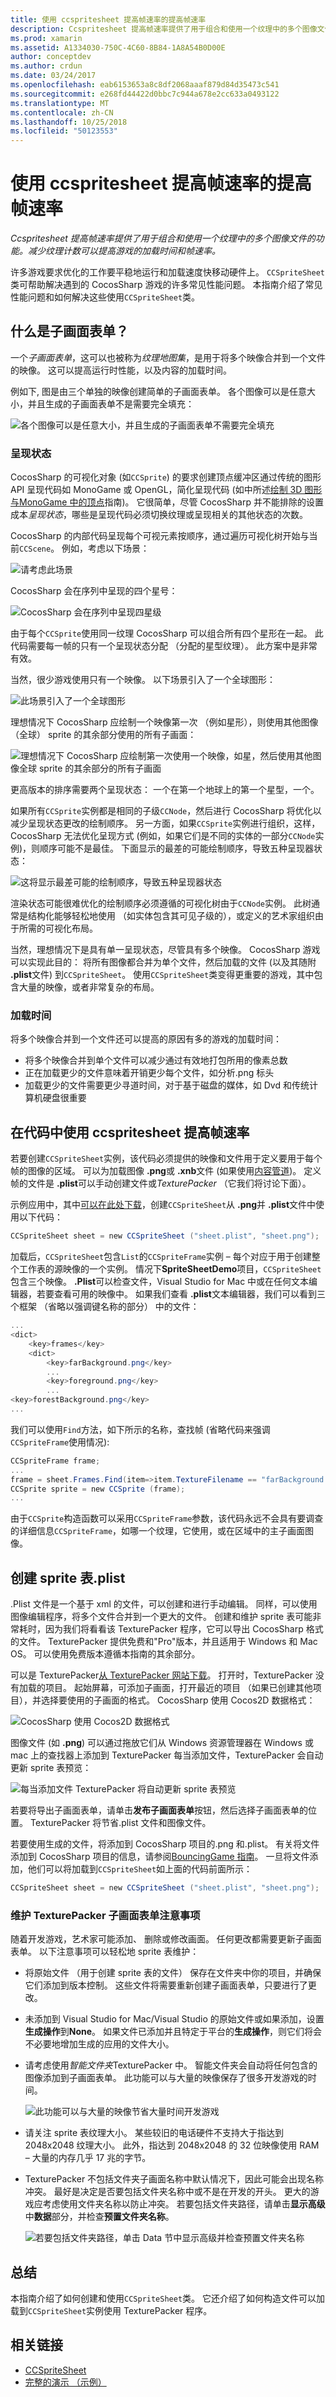 ```yaml
---
title: 使用 ccspritesheet 提高帧速率的提高帧速率
description: Ccspritesheet 提高帧速率提供了用于组合和使用一个纹理中的多个图像文件的功能。 减少纹理计数可以提高游戏的加载时间和帧速率。
ms.prod: xamarin
ms.assetid: A1334030-750C-4C60-8B84-1A8A54B0D00E
author: conceptdev
ms.author: crdun
ms.date: 03/24/2017
ms.openlocfilehash: eab6153653a8c8df2068aaaf879d84d35473c541
ms.sourcegitcommit: e268fd44422d0bbc7c944a678e2cc633a0493122
ms.translationtype: MT
ms.contentlocale: zh-CN
ms.lasthandoff: 10/25/2018
ms.locfileid: "50123553"
---
```

# <a name="improving-frame-rate-with-ccspritesheet"></a>使用 ccspritesheet 提高帧速率的提高帧速率

_Ccspritesheet 提高帧速率提供了用于组合和使用一个纹理中的多个图像文件的功能。减少纹理计数可以提高游戏的加载时间和帧速率。_

许多游戏要求优化的工作要平稳地运行和加载速度快移动硬件上。 `CCSpriteSheet`类可帮助解决遇到的 CocosSharp 游戏的许多常见性能问题。 本指南介绍了常见性能问题和如何解决这些使用`CCSpriteSheet`类。


## <a name="what-is-a-sprite-sheet"></a>什么是子画面表单？

一个*子画面表单*，这可以也被称为*纹理地图集*，是用于将多个映像合并到一个文件的映像。 这可以提高运行时性能，以及内容的加载时间。

例如下, 图是由三个单独的映像创建简单的子画面表单。 各个图像可以是任意大小，并且生成的子画面表单不是需要完全填充：

![](ccspritesheet-images/image1.png "各个图像可以是任意大小，并且生成的子画面表单不需要完全填充")


### <a name="render-states"></a>呈现状态

CocosSharp 的可视化对象 (如`CCSprite`) 的要求创建顶点缓冲区通过传统的图形 API 呈现代码如 MonoGame 或 OpenGL，简化呈现代码 (如中所述[绘制 3D 图形与MonoGame 中的顶点](~/graphics-games/monogame/3d/part2.md)指南)。 它很简单，尽管 CocosSharp 并不能排除的设置成本*呈现状态*，哪些是呈现代码必须切换纹理或呈现相关的其他状态的次数。

CocosSharp 的内部代码呈现每个可视元素按顺序，通过遍历可视化树开始与当前`CCScene`。 例如，考虑以下场景：

![](ccspritesheet-images/image2.png "请考虑此场景")

CocosSharp 会在序列中呈现的四个星号：

![](ccspritesheet-images/image3.png "CocosSharp 会在序列中呈现四星级")

由于每个`CCSprite`使用同一纹理 CocosSharp 可以组合所有四个星形在一起。 此代码需要每一帧的只有一个呈现状态分配 （分配的星型纹理）。 此方案中是非常有效。

当然，很少游戏使用只有一个映像。 以下场景引入了一个全球图形：

![](ccspritesheet-images/image4.png "此场景引入了一个全球图形")

理想情况下 CocosSharp 应绘制一个映像第一次 （例如星形），则使用其他图像 （全球） sprite 的其余部分使用的所有子画面：

![](ccspritesheet-images/image5.png "理想情况下 CocosSharp 应绘制第一次使用一个映像，如星，然后使用其他图像全球 sprite 的其余部分的所有子画面")

更高版本的排序需要两个呈现状态： 一个在第一个地球上的第一个星型，一个。

如果所有`CCSprite`实例都是相同的子级`CCNode`，然后进行 CocosSharp 将优化以减少呈现状态更改的绘制顺序。 另一方面，如果`CCSprite`实例进行组织，这样，CocosSharp 无法优化呈现方式 (例如，如果它们是不同的实体的一部分`CCNode`实例)，则顺序可能不是最佳。 下面显示的最差的可能绘制顺序，导致五种呈现器状态：

![](ccspritesheet-images/image6.png "这将显示最差可能的绘制顺序，导致五种呈现器状态")

渲染状态可能很难优化的绘制顺序必须遵循的可视化树由于`CCNode`实例。 此树通常是结构化能够轻松地使用 （如实体包含其可见子级的），或定义的艺术家组织由于所需的可视化布局。

当然，理想情况下是具有单一呈现状态，尽管具有多个映像。 CocosSharp 游戏可以实现此目的： 将所有图像都合并为单个文件，然后加载的文件 (以及其随附 **.plist**文件) 到`CCSpriteSheet`。 使用`CCSpriteSheet`类变得更重要的游戏，其中包含大量的映像，或者非常复杂的布局。 

### <a name="load-times"></a>加载时间

将多个映像合并到一个文件还可以提高的原因有多的游戏的加载时间：

 - 将多个映像合并到单个文件可以减少通过有效地打包所用的像素总数
 - 正在加载更少的文件意味着开销更少每个文件，如分析.png 标头
 - 加载更少的文件需要更少寻道时间，对于基于磁盘的媒体，如 Dvd 和传统计算机硬盘很重要

## <a name="using-ccspritesheet-in-code"></a>在代码中使用 ccspritesheet 提高帧速率

若要创建`CCSpriteSheet`实例，该代码必须提供的映像和文件用于定义要用于每个帧的图像的区域。 可以为加载图像 **.png**或 **.xnb**文件 (如果使用[内容管道](~/graphics-games/cocossharp/content-pipeline/index.md))。 定义帧的文件是 **.plist**可以手动创建文件或*TexturePacker* （它我们将讨论下面）。

示例应用中，其中[可以在此处下载](https://developer.xamarin.com/samples/mobile/SpriteSheetDemo/)，创建`CCSpriteSheet`从 **.png**并 **.plist**文件中使用以下代码：

```csharp
CCSpriteSheet sheet = new CCSpriteSheet ("sheet.plist", "sheet.png"); 
```

加载后，`CCSpriteSheet`包含`List`的`CCSpriteFrame`实例 – 每个对应于用于创建整个工作表的源映像的一个实例。 情况下**SpriteSheetDemo**项目，`CCSpriteSheet`包含三个映像。 **.Plist**可以检查文件，Visual Studio for Mac 中或在任何文本编辑器，若要查看可用的映像中。 如果我们查看 **.plist**文本编辑器，我们可以看到三个框架 （省略以强调键名称的部分） 中的文件：


```csharp
...
<dict>
    <key>frames</key>
    <dict>
        <key>farBackground.png</key>
        ...
        <key>foreground.png</key>
        ...
<key>forestBackground.png</key>
...
```

我们可以使用`Find`方法，如下所示的名称，查找帧 (省略代码来强调`CCSpriteFrame`使用情况):


```csharp
CCSpriteFrame frame;
...
frame = sheet.Frames.Find(item=>item.TextureFilename == "farBackground.png"); 
CCSprite sprite = new CCSprite (frame); 
...
```

由于`CCSprite`构造函数可以采用`CCSpriteFrame`参数，该代码永远不会具有要调查的详细信息`CCSpriteFrame`，如哪一个纹理，它使用，或在区域中的主子画面图像。


## <a name="creating-a-sprite-sheet-plist"></a>创建 sprite 表.plist

.Plist 文件是一个基于 xml 的文件，可以创建和进行手动编辑。 同样，可以使用图像编辑程序，将多个文件合并到一个更大的文件。 创建和维护 sprite 表可能非常耗时，因为我们将看看该 TexturePacker 程序，它可以导出 CocosSharp 格式的文件。 TexturePacker 提供免费和"Pro"版本，并且适用于 Windows 和 Mac OS。 可以使用免费版本遵循本指南的其余部分。 

可以是 TexturePacker[从 TexturePacker 网站下载](https://www.codeandweb.com/texturepacker)。 打开时，TexturePacker 没有加载的项目。 起始屏幕，可添加子画面，打开最近的项目 （如果已创建其他项目），并选择要使用的子画面的格式。 CocosSharp 使用 Cocos2D 数据格式：

![](ccspritesheet-images/image7.png "CocosSharp 使用 Cocos2D 数据格式")

图像文件 (如 **.png**) 可以通过拖放它们从 Windows 资源管理器在 Windows 或 mac 上的查找器上添加到 TexturePacker 每当添加文件，TexturePacker 会自动更新 sprite 表预览：

![](ccspritesheet-images/image8.png "每当添加文件 TexturePacker 将自动更新 sprite 表预览")

若要将导出子画面表单，请单击**发布子画面表单**按钮，然后选择子画面表单的位置。 TexturePacker 将节省.plist 文件和图像文件。

若要使用生成的文件，将添加到 CocosSharp 项目的.png 和.plist。 有关将文件添加到 CocosSharp 项目的信息，请参阅[BouncingGame 指南](~/graphics-games/cocossharp/bouncing-game.md)。 一旦将文件添加，他们可以将加载到`CCSpriteSheet`如上面的代码前面所示：

```csharp
CCSpriteSheet sheet = new CCSpriteSheet ("sheet.plist", "sheet.png"); 
```

### <a name="considerations-for-maintaining-a-texturepacker-sprite-sheet"></a>维护 TexturePacker 子画面表单注意事项

随着开发游戏，艺术家可能添加、 删除或修改画面。 任何更改都需要更新子画面表单。 以下注意事项可以轻松地 sprite 表维护：

 - 将原始文件 （用于创建 sprite 表的文件） 保存在文件夹中你的项目，并确保它们添加到版本控制。 这些文件将需要重新创建子画面表单，只要进行了更改。
 - 未添加到 Visual Studio for Mac/Visual Studio 的原始文件或如果添加，设置**生成操作**到**None**。 如果文件已添加并且特定于平台的**生成操作**，则它们将会不必要地增加生成的应用的文件大小。
 - 请考虑使用*智能文件夹*TexturePacker 中。 智能文件夹会自动将任何包含的图像添加到子画面表单。 此功能可以与大量的映像保存了很多开发游戏的时间。 

    ![](ccspritesheet-images/image9.png "此功能可以与大量的映像节省大量时间开发游戏")
 - 请关注 sprite 表纹理大小。 某些较旧的电话硬件不支持大于指达到 2048x2048 纹理大小。 此外，指达到 2048x2048 的 32 位映像使用 RAM – 大量的内存几乎 17 兆的字节。
 - TexturePacker 不包括文件夹子画面名称中默认情况下，因此可能会出现名称冲突。 最好是决定是否要包括文件夹名称中或不是在开发的开头。 更大的游戏应考虑使用文件夹名称以防止冲突。 若要包括文件夹路径，请单击**显示高级**中**数据**部分，并检查**预置文件夹名称**。 

    ![](ccspritesheet-images/image10.png "若要包括文件夹路径，单击 Data 节中显示高级并检查预置文件夹名称")

## <a name="summary"></a>总结

本指南介绍了如何创建和使用`CCSpriteSheet`类。 它还介绍了如何构造文件可以加载到`CCSpriteSheet`实例使用 TexturePacker 程序。

## <a name="related-links"></a>相关链接

- [CCSpriteSheet](https://developer.xamarin.com/api/type/CocosSharp.CCSpriteSheet/)
- [完整的演示 （示例）](https://developer.xamarin.com/samples/mobile/SpriteSheetDemo/)
